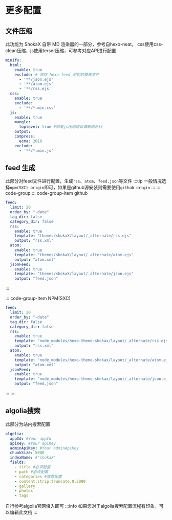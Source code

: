 # 更多配置
## 文件压缩
此功能为 ShokaX 自带 MD 渲染器的一部分，参考自hexo-neat。
css使用css-clean压缩，js使用terser压缩，可参考对应API进行配置
```yaml
minify:
  html:
    enable: true
    exclude: # 排除 hexo-feed 用到的模板文件
      - '**/json.ejs'
      - '**/atom.ejs'
      - '**/rss.ejs'
  css:
    enable: true
    exclude:
      - '**/*.min.css'
  js:
    enable: true
    mangle:
      toplevel: true #如果js压缩错误请删除此行
    output:
    compress:
      ecma: 2018
    exclude:
      - '**/*.min.js'
```

## feed 生成
此部分对feed文件进行配置，生成`rss`、`atom`、`feed.json`等文件
:::tip
一般情况选择`npm(SXC) origin`即可，如果是github源安装则需要使用`github origin`
:::
:::: code-group
::: code-group-item github
```yaml
feed:
  limit: 20
  order_by: "-date"
  tag_dir: false
  category_dir: false
  rss:
    enable: true
    template: "themes/shokaX/layout/_alternate/rss.ejs"
    output: "rss.xml"
  atom:
    enable: true
    template: "themes/shokaX/layout/_alternate/atom.ejs"
    output: "atom.xml"
  jsonFeed:
    enable: true
    template: "themes/shokaX/layout/_alternate/json.ejs"
    output: "feed.json"
```
:::

::: code-group-item NPM(SXC)
```yaml
feed:
  limit: 20
  order_by: "-date"
  tag_dir: false
  category_dir: false
  rss:
    enable: true
    template: "node_modules/hexo-theme-shokax/layout/_alternate/rss.ejs"
    output: "rss.xml"
  atom:
    enable: true
    template: "node_modules/hexo-theme-shokax/layout/_alternate/atom.ejs"
    output: "atom.xml"
  jsonFeed:
    enable: true
    template: "node_modules/hexo-theme-shokax/layout/_alternate/json.ejs"
    output: "feed.json"
```
:::
::::

## algolia搜索
此部分为站内搜索配置
```yaml
algolia:
  appId: #Your appId
  apiKey: #Your apiKey
  adminApiKey: #Your adminApiKey
  chunkSize: 5000
  indexName: #"shokaX"
  fields:
    - title #必须配置
    - path #必须配置
    - categories #推荐配置
    - content:strip:truncate,0,2000
    - gallery
    - photos
    - tags
```
自行参考algolia官网填入即可
:::info
如果您对于algolia搜索配置流程有印象，可以编辑此文档
:::
